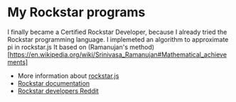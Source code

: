 # My Rockstar programs

I finally became a Certified Rockstar Developer, because I already tried the Rockstar programming language.
I implemeted an algorithm to approximate pi in rockstar.js
It based on (Ramanujan's method)[https://en.wikipedia.org/wiki/Srinivasa_Ramanujan#Mathematical_achievements]

* More information about [rockstar.js](https://github.com/wolfgang42/rockstar-js)
* [Rockstar documentation](https://github.com/dylanbeattie/rockstar/blob/master/spec.md)
* [Rockstar developers Reddit](https://www.reddit.com/r/RockstarDevs/)
